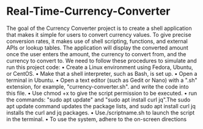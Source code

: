 # Real-Time-Currency-Converter
The goal of the Currency Converter project is to create a shell application that makes it simple for users to convert currency values. To give precise conversion rates, it makes use of shell scripting, functions, and external APIs or lookup tables. The application will display the converted amount once the user enters the amount, the currency to convert from, and the currency to convert to.
We need to follow these procedures to simulate and run this project code:
• Create a Linux environment using Fedora, Ubuntu, or CentOS.
• Make that a shell interpreter, such as Bash, is set up.
• Open a terminal in Ubuntu.
• Open a text editor (such as Gedit or Nano) with a ".sh" extension, for example, "currency-converter.sh". and write the code into this file.
• Use chmod +x to give the script permission to be executed.
• run the commands: "sudo apt update" and "sudo apt install curl jq".The sudo apt update command updates the package lists, and sudo apt install curl jq installs the curl and jq packages.
• Use./scriptname.sh to launch the script in the terminal.
• To use the system, adhere to the on-screen directions
